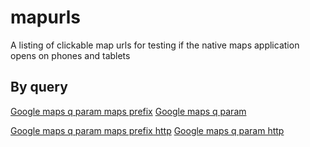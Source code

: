 mapurls
=======

A listing of clickable map urls for testing if the native maps application opens on phones and tablets

By query
---
[Google maps q param maps prefix](https://maps.google.ca/maps?q=301+Front+St+W,+Toronto,+ON+M5V+2T6)
[Google maps q param](https://maps.google.ca/?q=301+Front+St+W,+Toronto,+ON+M5V+2T6)

[Google maps q param maps prefix http](http://maps.google.ca/maps?q=301+Front+St+W,+Toronto,+ON+M5V+2T6)
[Google maps q param http](http://maps.google.ca/?q=301+Front+St+W,+Toronto,+ON+M5V+2T6)
